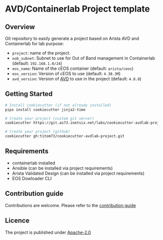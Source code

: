 # AVD/Containerlab Project template

## Overview

Git repository to easily generate a project based on Arista AVD and Containerlab for lab purpose:

- `project`: name of the project.
- `oob_subnet`: Subnet to use for Out of Band management in Containerlab (default: `192.168.1.0/24`)
- `eos_name`: Name of the cEOS container (default: `arista/ceos`)
- `eos_version`: Version of cEOS to use (default: `4.30.3M`)
- `avd_version`: Version of [AVD](https://github.com/aristanetworks/avd) to use in the project (default: `4.8.0`)


## Getting Started

```bash
# Install cookiecutter (if not already installed)
pipx install cookiecutter jinja2-time

# Create your project (custom git server)
cookiecutter https://git.as73.inetsix.net/labs/cookiecutter-avdlab-project.git

# Create your project (github)
cookiecutter gh:titom73/cookiecutter-avdlab-project.git
```

## Requirements

- containerlab installed
- Ansible (can be installed via project requirements)
- Arista Validated Design (can be installed via project requirements)
- EOS Dowloader CLI

## Contribution guide

Contributions are welcome. Please refer to the [contribution guide](./CONTRIBUTING.md)

## Licence

The project is published under [Apache-2.0](./LICENCE)